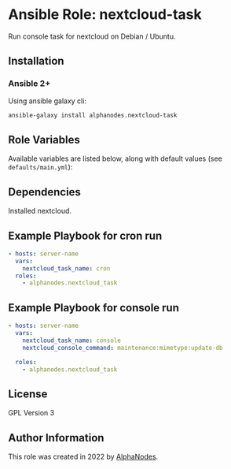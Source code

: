 # Ansible Role: nextcloud-task

Run console task for nextcloud on Debian / Ubuntu.

## Installation

### Ansible 2+

Using ansible galaxy cli:

```bash
ansible-galaxy install alphanodes.nextcloud-task
```

## Role Variables

Available variables are listed below, along with default values (see `defaults/main.yml`):

## Dependencies

Installed nextcloud.

## Example Playbook for cron run

```yaml
- hosts: server-name
  vars:
    nextcloud_task_name: cron
  roles:
    - alphanodes.nextcloud_task
```

## Example Playbook for console run

```yaml
- hosts: server-name
  vars:
    nextcloud_task_name: console
    nextcloud_console_command: maintenance:mimetype:update-db

  roles:
    - alphanodes.nextcloud_task
```

## License

GPL Version 3

## Author Information

This role was created in 2022 by [AlphaNodes](https://alphanodes.com/).
